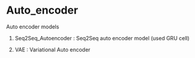 # Auto_encoder
Auto encoder models

1. Seq2Seq_Autoencoder : 
Seq2Seq auto encoder model (used GRU cell)

3. VAE :
Variational Auto encoder
